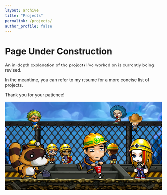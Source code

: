 ```yaml
---
layout: archive
title: "Projects"
permalink: /projects/
author_profile: false
---
```


Page Under Construction
======
An in-depth explanation of the projects I've worked on is currently being revised.

In the meantime, you can refer to my resume for a more concise list of projects.

Thank you for your patience!



![](/images/Construction.jpg)
